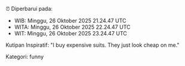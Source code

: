 ⏰ Diperbarui pada:
- WIB: Minggu, 26 Oktober 2025 21.24.47 UTC
- WITA: Minggu, 26 Oktober 2025 22.24.47 UTC
- WIT: Minggu, 26 Oktober 2025 23.24.47 UTC

Kutipan Inspiratif:
"I buy expensive suits. They just look cheap on me."


Kategori: funny

